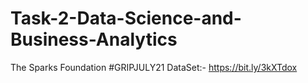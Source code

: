 # Task-2-Data-Science-and-Business-Analytics
The Sparks Foundation #GRIPJULY21 DataSet:- https://bit.ly/3kXTdox
